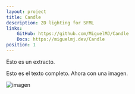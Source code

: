 ```yaml
---
layout: project
title: Candle
description: 2D lighting for SFML
links:
    GitHub: https://github.com/MiguelMJ/Candle
    Docs: https://miguelmj.dev/Candle
position: 1
---
```

Esto es un extracto.

Esto es el texto completo. Ahora con una imagen.

![imagen](https://github.com/MiguelMJ/Candle/raw/master/doc/img/demo.gif)